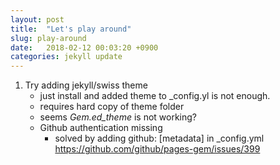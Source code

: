 ```yaml
---
layout: post
title:  "Let's play around"
slug: play-around
date:   2018-02-12 00:03:20 +0900
categories: jekyll update
---
```

1. Try adding jekyll/swiss theme
    - just install and added theme to \_config.yl is not enough.
    - requires hard copy of theme folder
    - seems _Gem.ed_theme_ is not working?
    - Github authentication missing
      - solved by adding github: [metadata] in \_config.yml https://github.com/github/pages-gem/issues/399
